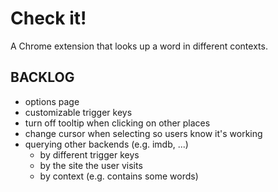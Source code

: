 # Check it!

A Chrome extension that looks up a word in different contexts.

## BACKLOG ##
- options page
- customizable trigger keys
- turn off tooltip when clicking on other places
- change cursor when selecting so users know it's working
- querying other backends (e.g. imdb, ...)
    - by different trigger keys
    - by the site the user visits
    - by context (e.g. contains some words)


